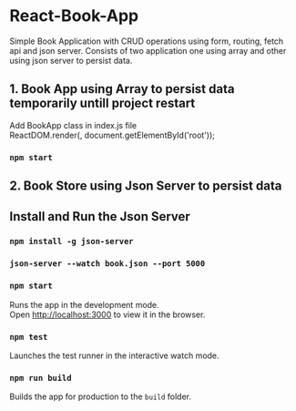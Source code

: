 
# React-Book-App
Simple Book Application with CRUD operations using form, routing, fetch api and json server.
Consists of two application one using array and other using json server to persist data.

## 1. Book App using Array to persist data temporarily untill project restart

Add BookApp class in index.js file  
ReactDOM.render(<BookApp />, document.getElementById('root'));

### `npm start`

## 2. Book Store using Json Server to persist data

## Install and Run the Json Server

### `npm install -g json-server`

### `json-server --watch book.json --port 5000`

### `npm start`

Runs the app in the development mode.<br>
Open [http://localhost:3000](http://localhost:3000) to view it in the browser.

### `npm test`

Launches the test runner in the interactive watch mode.<br>

### `npm run build`

Builds the app for production to the `build` folder.<br>
